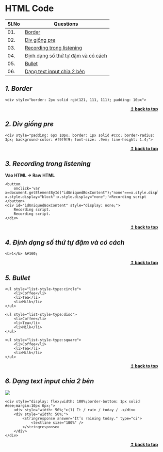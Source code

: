 # HTML Code

| Sl.No|  Questions        |
|------|------------------ |
| 01.  |[Border ](#Border )|
| 02.  |[Div giống pre ](#Div-giống-pre)|
| 03.  |[Recording trong listening ](#Recording-trong-listening)|
| 04.  |[Định dạng số thứ tự đậm và có cách ](#Định-dạng-số-thứ-tự-đậm-và-có-cách)|
| 05.  |[Bullet ](#Bullet)|
| 06.  |[Dạng text input chia 2 bên ](#Dạng-text-input-chia-2-bên)|

## <a id="Border"></a>***1. Border***
```
<div style="border: 2px solid rgb(121, 111, 111); padding: 10px">
```
<div align="right">
    <b><a href="#">↥ back to top</a></b>
</div>

## <a id="Div-giống-pre"></a>***2. Div giống pre***
```
<div style="padding: 6px 10px; border: 1px solid #ccc; border-radius: 3px; background-color: #f9f9f9; font-size: .9em; line-height: 1.4;">
```
<div align="right">
    <b><a href="#">↥ back to top</a></b>
</div>

## <a id="Recording-trong-listening"></a>***3. Recording trong listening***
**Vào HTML -> Raw HTML**
```
<button
    onclick='var x=document.getElementById("idUniquedBoxContent");"none"===x.style.display?x.style.display="block":x.style.display="none";'>Recording script
</button>
<div id="idUniquedBoxContent" style="display: none;">
    Recording script.
    Recording script.
</div>
```
<div align="right">
    <b><a href="#">↥ back to top</a></b>
</div>

## <a id="Định-dạng-số-thứ-tự-đậm-và-có-cách"></a>***4. Định dạng số thứ tự đậm và có cách***
```
<b>1</b> &#160;
```
<div align="right">
    <b><a href="#">↥ back to top</a></b>
</div>

## <a id="Bulleth"></a>***5. Bullet***
```
<ul style="list-style-type:circle">
    <li>Coffee</li>
    <li>Tea</li>
    <li>Milk</li>
</ul>

<ul style="list-style-type:disc">
    <li>Coffee</li>
    <li>Tea</li>
    <li>Milk</li>
</ul>

<ul style="list-style-type:square">
    <li>Coffee</li>
    <li>Tea</li>
    <li>Milk</li>
</ul>
```
<div align="right">
    <b><a href="#">↥ back to top</a></b>
</div>

## <a id="Dạng-text-input-chia-2-bên"></a>***6. Dạng text input chia 2 bên***
<img src="assets/6.png"/>

```
<div style="display: flex;width: 100%;border-bottom: 1px solid #eee;margin:10px 0px;">
    <div style="width: 50%;">(1) It / rain / today / .</div>
    <div style="width: 50%;">
        <stringresponse answer="It’s raining today." type="ci">
            <textline size="100%" />
        </stringresponse>
    </div>
</div>
```
<div align="right">
    <b><a href="#">↥ back to top</a></b>
</div>
